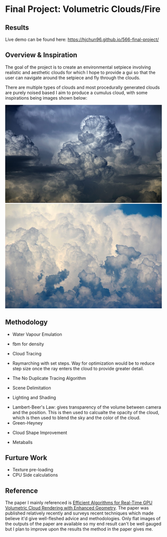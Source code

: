 # Final Project: Volumetric Clouds/Fire
## Results
Live demo can be found here: https://hjchun96.github.io/566-final-project/


## Overview & Inspiration
The goal of the project is to create an environmental setpiece involving realistic and aesthetic clouds for which
I hope to provide a gui so that the user can navigate around the setpiece and fly through the clouds.

There are multiple types of clouds and most procedurally generated clouds are purely noised based I aim to produce a cumulus cloud, with some inspirations being images shown below:

![](Images/Inspiration_1.jpg)
![](Images/Inspiration_2.jpg)

## Methodology
* Water Vapour Emulation
- fbm for density

* Cloud Tracing
- Raymarching with set steps. Way for optimization would be to reduce step size once the ray enters the cloud to provide greater detail.

* The No Duplicate Tracing Algorithm

* Scene Delimitation

* Lighting and Shading
- Lambert-Beer's Law: gives transparency of the volume between camera and the position. This is then used to calcualte the opacity of the cloud, which is then used to blend the sky and the color of the cloud.
- Green-Heyney

* Cloud Shape Improvement
- Metaballs



## Furture Work
- Texture pre-loading
- CPU Side calculations

## Reference
The paper I mainly referenced is [Efficient Algorithms for Real-Time GPU Volumetric Cloud Rendering with Enhanced Geometry](https://www.mdpi.com/2073-8994/10/4/125/html). The paper was published relatively recently and surveys recent techniques which made believe it'd give well-fleshed advice and methodologies. Only flat images of the outputs of the paper are available so my end result can't be well gauged but I plan to improve upon the results the method in the paper gives me.
